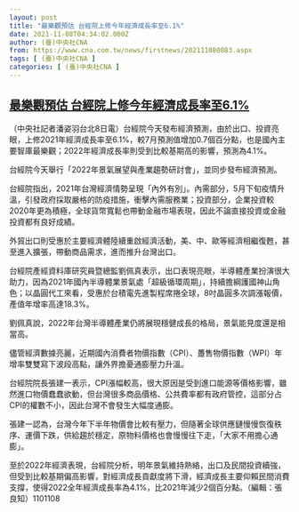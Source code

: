 ```yaml
---
layout: post
title: "最樂觀預估 台經院上修今年經濟成長率至6.1%"
date: 2021-11-08T04:34:02.000Z
author: (臺)中央社CNA
from: https://www.cna.com.tw/news/firstnews/202111080083.aspx
tags: [ (臺)中央社CNA ]
categories: [ (臺)中央社CNA ]
---
```

<!--1636346042000-->
[最樂觀預估 台經院上修今年經濟成長率至6.1%](https://www.cna.com.tw/news/firstnews/202111080083.aspx)
------

<div>
<div></div><div><p>（中央社記者潘姿羽台北8日電）台經院今天發布經濟預測，由於出口、投資亮眼，上修2021年經濟成長率至6.1%，較7月預測值增加0.7個百分點，也是國內主要智庫最樂觀；2022年經濟成長率則受到比較基期高的影響，預測為4.1%。</p><p>台經院今天舉行「2022年景氣展望與產業趨勢研討會」，並同步發布經濟預測。</p><p>台經院指出，2021年台灣經濟情勢呈現「內外有別」。內需部分，5月下旬疫情升溫，引發政府採取嚴格的防疫措施，衝擊內需服務業；投資部分，企業投資較2020年更為積極，全球貨幣寬鬆也帶動金融市場表現，因此不論直接投資或金融投資都有良好成績。</p><p>外貿出口則受惠於主要經濟體陸續重啟經濟活動，美、中、歐等經濟相繼復甦，甚至進入擴張，帶動商品需求，進而推升台灣出口。</p><p>台經院產經資料庫研究員暨總監劉佩真表示，出口表現亮眼，半導體產業扮演很大助力，因為2021年國內半導體業景氣處「超級循環周期」，持續擔綱護國神山角色；以晶圓代工來看，受惠於台積電先進製程席捲全球，8吋晶圓多次調漲報價，產值年增率高達18.3%。</p><p>劉佩真說，2022年台灣半導體產業仍將展現穩健成長的格局，景氣能見度還是相當高。</p><p>儘管經濟數據亮麗，近期國內消費者物價指數（CPI）、躉售物價指數（WPI）年增率雙雙寫下波段高點，讓外界擔憂通膨壓力升溫。</p><p>台經院院長張建一表示，CPI漲幅較高，很大原因是受到進口能源等價格影響，雖然進口物價蠢蠢欲動，但台灣很多商品價格、公共費率都有政府管控，這部分占CPI的權數不小，因此台灣不會發生大幅度通膨。</p><p>張建一認為，台灣今年下半年物價會比較有壓力，但隨著全球供應鏈慢慢恢復秩序、運價下跌，供給趨於穩定，原物料價格也會慢慢往下走，「大家不用擔心通膨」。</p><p>至於2022年經濟表現，台經院分析，明年景氣維持熱絡，出口及民間投資續強，但受到比較基期偏高影響，對經濟成長貢獻度將下滑，經濟成長主要仰賴民間消費支撐，使得2022全年經濟成長率為4.1%，比2021年減少2個百分點。（編輯：張良知）1101108</p></div>
</div>

